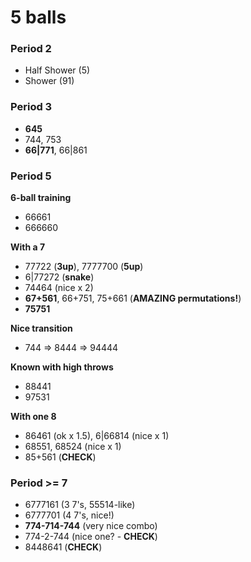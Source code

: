 # 5 balls

### Period 2

- Half Shower (5)
- Shower (91)

### Period 3

- **645**
- 744, 753
- **66|771**, 66|861

### Period 5

**6-ball training**
- 66661
- 666660

**With a 7**
- 77722 (**3up**), 7777700 (**5up**)
- 6|77272 (**snake**)
- 74464 (nice x 2)
- **67+561**, 66+751, 75+661 (**AMAZING permutations!**)
- **75751**

**Nice transition**
- 744 => 8444 => 94444

**Known with high throws**
- 88441
- 97531

**With one 8**
- 86461 (ok x 1.5), 6|66814 (nice x 1)
- 68551, 68524 (nice x 1)
- 85+561 (**CHECK**)

### Period >= 7

- 6777161 (3 7's, 55514-like)
- 6777701 (4 7's, nice!)
- **774-714-744** (very nice combo)
- 774-2-744 (nice one? - **CHECK**)
- 8448641 (**CHECK**)

